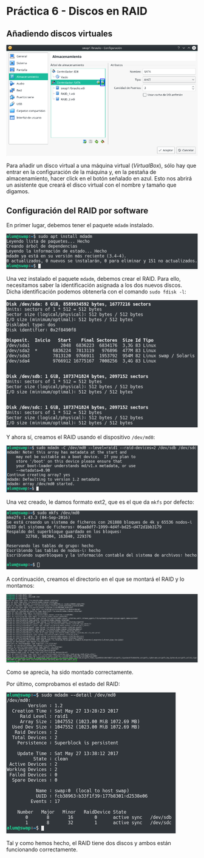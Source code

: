 # Práctica 6 - Discos en RAID

## Añadiendo discos virtuales

![](1.png)

Para añadir un disco virtual a una máquina virtual (_VirtualBox_), sólo hay que entrar en la configuración de la máquina y, en la pestaña de almacenamiento, hacer click en el botón señalado en azul. Esto nos abrirá un asistente que creará el disco virtual con el nombre y tamaño que digamos.

## Configuración del RAID por software
En primer lugar, debemos tener el paquete `mdadm` instalado.

![](2.png)

Una vez instalado el paquete `mdadm`, debemos crear el RAID. Para ello, necesitamos saber la identificación asignada a los dos nuevos discos. Dicha identificación podemos obtenerla con el comando `sudo fdisk -l`:

![](3.png)

Y ahora sí, creamos el RAID usando el dispositivo `/dev/md0`:

![](4.png)

Una vez creado, le damos formato ext2, que es el que da `mkfs` por defecto:

![](5.png)

A continuación, creamos el directorio en el que se montará el RAID y lo montamos:

![](6.png)

Como se aprecia, ha sido montado correctamente.

Por último, comprobamos el estado del RAID:

![](7.png)

Tal y como hemos hecho, el RAID tiene dos discos y ambos están funcionando correctamente.
